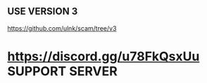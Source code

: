 ## USE VERSION 3
https://github.com/ulnk/scam/tree/v3

# https://discord.gg/u78FkQsxUu SUPPORT SERVER
